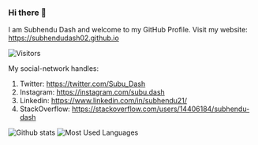 ### Hi there 👋

<!--
**subhendudash02/subhendudash02** is a ✨ _special_ ✨ repository because its `README.md` (this file) appears on your GitHub profile.

Here are some ideas to get you started:

- 🔭 I’m currently working on ...
- 🌱 I’m currently learning ...
- 👯 I’m looking to collaborate on ...
- 🤔 I’m looking for help with ...
- 💬 Ask me about ...
- 📫 How to reach me: ...
- 😄 Pronouns: ...
- ⚡ Fun fact: ...
-->

I am Subhendu Dash and welcome to my GitHub Profile.
Visit my website:
https://subhendudash02.github.io

![Visitors](https://visitor-badge.glitch.me/badge?page_id=subhendudash02.visitor-badge)

My social-network handles:
1. Twitter: https://twitter.com/Subu_Dash
2. Instagram: https://instagram.com/subu.dash
3. Linkedin: https://www.linkedin.com/in/subhendu21/
4. StackOverflow: https://stackoverflow.com/users/14406184/subhendu-dash


![Github stats](https://github-readme-stats.vercel.app/api?username=subhendudash02&theme=tokyonight)
![Most Used Languages](https://github-readme-stats.vercel.app/api/top-langs/?username=subhendudash02&count_private=true&theme=tokyonight)
